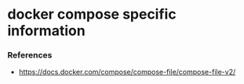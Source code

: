 
# docker compose specific information

### References
* https://docs.docker.com/compose/compose-file/compose-file-v2/
